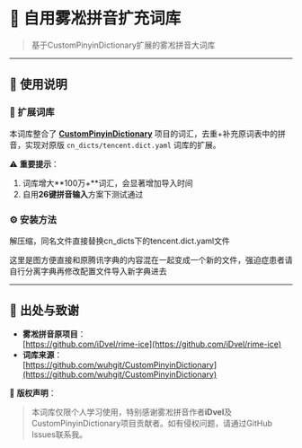 # 🧊 自用雾凇拼音扩充词库  

> 基于CustomPinyinDictionary扩展的雾凇拼音大词库

---

## 📖 使用说明

### 🔧 扩展词库
本词库整合了 **[CustomPinyinDictionary](https://github.com/wuhgit/CustomPinyinDictionary)**  项目的词汇，去重+补充原词表中的拼音，实现对原版 `cn_dicts/tencent.dict.yaml` 词库的扩展。

⚠️ **重要提示**：
1. 词库增大**100万+**词汇，会显著增加导入时间
2. 自用**26键拼音输入**方案下测试通过

### ⚙️ 安装方法
解压缩，同名文件直接替换cn_dicts下的tencent.dict.yaml文件

这里是图方便直接和原腾讯字典的内容混在一起变成一个新的文件，强迫症患者请自行分离字典再修改配置文件导入新字典进去

---

## 🔗 出处与致谢
- **雾凇拼音原项目**：  
[https://github.com/iDvel/rime-ice](https://github.com/iDvel/rime-ice)
- **词库来源**：  
[https://github.com/wuhgit/CustomPinyinDictionary](https://github.com/wuhgit/CustomPinyinDictionary)

🙏 **版权声明**：  
> 本词库仅限个人学习使用，特别感谢雾凇拼音作者**iDvel**及CustomPinyinDictionary项目贡献者。如有侵权问题，请通过GitHub Issues联系我。


